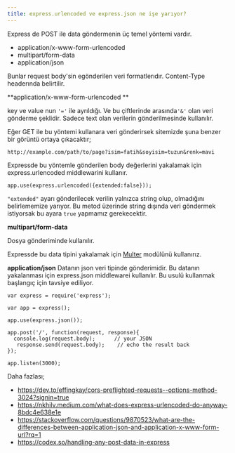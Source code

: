 ```yaml
---
title: express.urlencoded ve express.json ne işe yarıyor?
---
```


Express de POST ile data göndermenin üç temel yöntemi vardır.
*  application/x-www-form-urlencoded
* multipart/form-data
* application/json

Bunlar request body'sin egönderilen veri formatlerıdır.
Content-Type headerında belirtilir.

**application/x-www-form-urlencoded **

key ve value nun `'='` ile ayrıldığı. Ve bu çiftlerinde arasında`'&'` olan veri gönderme şeklidir. 
Sadece text olan verilerin gönderilmesinde kullanılır.

Eğer GET ile bu yöntemi kullanara veri gönderirsek sitemizde şuna benzer bir görüntü ortaya çıkacaktır;
```
http://example.com/path/to/page?isim=fatih&soyisim=tuzun&renk=mavi
```

Expressde bu yöntemle gönderilen body değerlerini yakalamak için express.urlencoded middlewarini kullanır.

```
app.use(express.urlencoded({extended:false}));
```

`"extended"` ayarı gönderilecek verilin yalnızca string olup, olmadığını belirlememize yarıyor. Bu metod üzerinde string dışında veri göndermek istiyorsak bu ayara `true` yapmamız gerekecektir.



**multipart/form-data**

Dosya gönderiminde kullanılır.

Expressde bu data tipini yakalamak için [Multer](https://github.com/expressjs/multer) modülünü kullanırız.



**application/json**
Datanın json veri tipinde gönderimidir.
Bu datanın yakalanması için express.json middlewarei kullanılır.
Bu usulü kullanmak başlangıç için tavsiye ediliyor.

```
var express = require('express');

var app = express();

app.use(express.json());

app.post('/', function(request, response){
  console.log(request.body);      // your JSON
   response.send(request.body);    // echo the result back
});

app.listen(3000);
```







Daha fazlası;
* https://dev.to/effingkay/cors-preflighted-requests--options-method-3024?signin=true
* https://nkhilv.medium.com/what-does-express-urlencoded-do-anyway-8bdc4e638e1e
* https://stackoverflow.com/questions/9870523/what-are-the-differences-between-application-json-and-application-x-www-form-url?rq=1
* https://codex.so/handling-any-post-data-in-express
